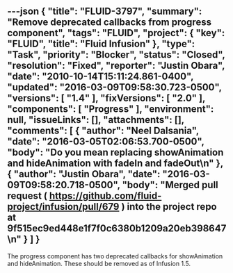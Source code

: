 ---json
{
  "title": "FLUID-3797",
  "summary": "Remove deprecated callbacks from progress component",
  "tags": "FLUID",
  "project": {
    "key": "FLUID",
    "title": "Fluid Infusion"
  },
  "type": "Task",
  "priority": "Blocker",
  "status": "Closed",
  "resolution": "Fixed",
  "reporter": "Justin Obara",
  "date": "2010-10-14T15:11:24.861-0400",
  "updated": "2016-03-09T09:58:30.723-0500",
  "versions": [
    "1.4"
  ],
  "fixVersions": [
    "2.0"
  ],
  "components": [
    "Progress"
  ],
  "environment": null,
  "issueLinks": [],
  "attachments": [],
  "comments": [
    {
      "author": "Neel Dalsania",
      "date": "2016-03-05T02:06:53.700-0500",
      "body": "Do you mean replacing showAnimation and hideAnimation with fadeIn and fadeOut\n"
    },
    {
      "author": "Justin Obara",
      "date": "2016-03-09T09:58:20.718-0500",
      "body": "Merged pull request ( <https://github.com/fluid-project/infusion/pull/679> ) into the project repo at 9f515ec9ed448e1f7f0c6380b1209a20eb398647\n"
    }
  ]
}
---
The progress component has two deprecated callbacks for showAnimation and hideAnimation. These should be removed as of Infusion 1.5.&#x20;

        